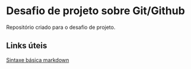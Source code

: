 # Desafio de projeto sobre Git/Github
Repositório criado para o desafio de projeto.

## Links úteis
[Sintaxe básica markdown](https://www.markdownguide.org/)
